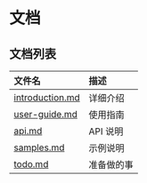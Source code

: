 # 文档

## 文档列表

| **文件名**                         | **描述**   |
| :--------------------------------- | :--------- |
| [introduction.md](introduction.md) | 详细介绍   |
| [user-guide.md](user-guide.md)     | 使用指南   |
| [api.md](api.md)                   | API 说明   |
| [samples.md](samples.md)           | 示例说明   |
| [todo.md](todo.md)                 | 准备做的事 |